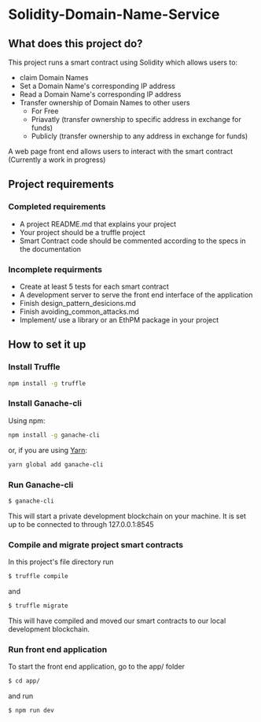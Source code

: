 # Solidity-Domain-Name-Service

## What does this project do?

This project runs a smart contract using Solidity which allows users to:
- claim Domain Names
- Set a Domain Name's corresponding IP address
- Read a Domain Name's corresponding IP address
- Transfer ownership of Domain Names to other users
  - For Free
  - Priavatly (transfer ownership to specific address in exchange for funds)
  - Publicly (transfer ownership to any address in exchange for funds)

A web page front end allows users to interact with the smart contract (Currently a work in progress)

## Project requirements
### Completed requirements

- A project README.md that explains your project
- Your project should be a truffle project
- Smart Contract code should be commented according to the specs in the documentation

### Incomplete requirments

- Create at least 5 tests for each smart contract
- A development server to serve the front end interface of the application
- Finish design_pattern_desicions.md
- Finish avoiding_common_attacks.md
- Implement/ use a library or an EthPM package in your project

## How to set it up

### Install Truffle

```Bash
npm install -g truffle
```

### Install Ganache-cli

Using npm:

```Bash
npm install -g ganache-cli
```

or, if you are using [Yarn](https://yarnpkg.com/):

```Bash
yarn global add ganache-cli
```
### Run Ganache-cli

```Bash
$ ganache-cli
```

This will start a private development blockchain on your machine. It is set up to be connected to through 127.0.0.1:8545

### Compile and migrate project smart contracts

In this project's file directory run 

```Bash
$ truffle compile
```

and

```Bash
$ truffle migrate
```

This will have compiled and moved our smart contracts to our local development blockchain.

### Run front end application

To start the front end application, go to the app/ folder

```Bash
$ cd app/
```

and run

```Bash
$ npm run dev
```
